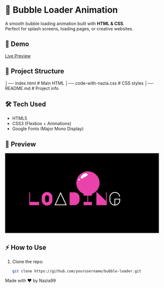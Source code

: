 # 🎈 Bubble Loader Animation

A smooth bubble loading animation built with **HTML & CSS**.  
Perfect for splash screens, loading pages, or creative websites.  

## 🚀 Demo
[Live Preview](https://Nazia99.github.io/bubble-loader/)  

## 📂 Project Structure
│── index.html # Main HTML
│── code-with-nazia.css # CSS styles
│── README.md # Project info


## 🛠️ Tech Used
- HTML5
- CSS3 (Flexbox + Animations)
- Google Fonts (Major Mono Display)

## 📸 Preview
![Bubble Loader Preview](preview.png)

## ⚡ How to Use
1. Clone the repo:
   ```bash
   git clone https://github.com/yourusername/bubble-loader.git
   

Made with ❤️ by Nazia99
